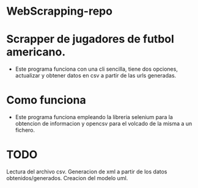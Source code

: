 # WebScrapping-repo
# Scrapper de jugadores de futbol americano.
- Este programa funciona con una cli sencilla, tiene dos opciones, actualizar y obtener datos en csv a partir de las urls generadas.
# Como funciona
- Este programa funciona empleando la libreria selenium para la obtencion de informacion y opencsv para el volcado de la misma a un fichero.
# TODO
Lectura del archivo csv.
Generacion de xml a partir de los datos obtenidos/generados.
Creacion del modelo uml.
